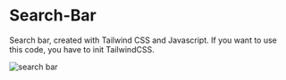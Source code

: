 # Search-Bar
Search bar, created with Tailwind CSS and Javascript. If you want to use this code, you have to init TailwindCSS.

![search bar](https://user-images.githubusercontent.com/99079485/153755669-15bf5423-f3a8-4ecb-8980-ba9d6752918c.gif)
